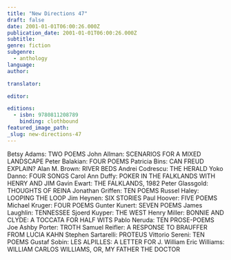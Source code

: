 ```yaml
---
title: "New Directions 47"
draft: false
date: 2001-01-01T06:00:26.000Z
publication_date: 2001-01-01T06:00:26.000Z
subtitle:
genre: fiction
subgenre:
  - anthology
language:
author:

translator:

editor:

editions:
  - isbn: 9780811208789
    binding: clothbound
featured_image_path:
_slug: new-directions-47
---
```


Betsy Adams: TWO POEMS John Allman: SCENARIOS FOR A MIXED LANDSCAPE Peter Balakian: FOUR POEMS Patricia Bins: CAN FREUD EXPLAIN? Alan M. Brown: RIVER BEDS Andrei Codrescu: THE HERALD Yoko Danno: FOUR SONGS Carol Ann Duffy: POKER IN THE FALKLANDS WITH HENRY AND JIM Gavin Ewart: THE FALKLANDS, 1982 Peter Glassgold: THOUGHTS OF REINA Jonathan Griffen: TEN POEMS Russel Haley: LOOPING THE LOOP Jim Heynen: SIX STORIES Paul Hoover: FIVE POEMS Michael Kruger: FOUR POEMS Gunter Kunert: SEVEN POEMS James Laughlin: TENNESSEE Sjoerd Kuyper: THE WEST Henry Miller: BONNIE AND CLYDE: A TOCCATA FOR HALF WITS Pablo Neruda: TEN PROSE-POEMS Joe Ashby Porter: TROTH Samuel Reifler: A RESPONSE TO BRAUFFER FROM LUCIA KAHN Stephen Sartarelli: PROTEUS Vittorio Sereni: TEN POEMS Gustaf Sobin: LES ALPILLES: A LETTER FOR J. William Eric Williams: WILLIAM CARLOS WILLIAMS, OR, MY FATHER THE DOCTOR

